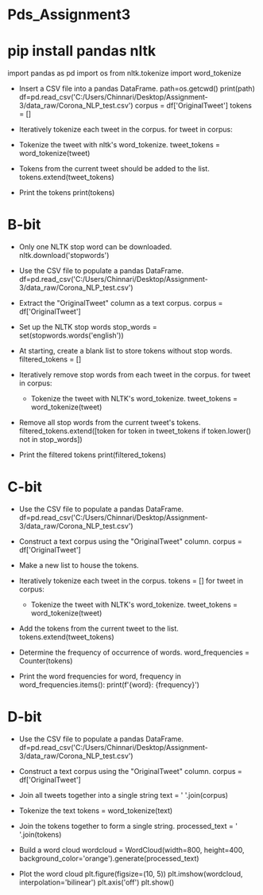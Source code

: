 # Pds_Assignment3
# pip install pandas nltk
import pandas as pd
import os
from nltk.tokenize import word_tokenize

* Insert a CSV file into a pandas DataFrame.
path=os.getcwd()
print(path)
df=pd.read_csv('C:/Users/Chinnari/Desktop/Assignment-3/data_raw/Corona_NLP_test.csv')
corpus = df['OriginalTweet']
tokens = []

* Iteratively tokenize each tweet in the corpus.
for tweet in corpus:
 * Tokenize the tweet with nltk's word_tokenize.
  tweet_tokens = word_tokenize(tweet)

* Tokens from the current tweet should be added to the list.
tokens.extend(tweet_tokens)

* Print the tokens
print(tokens)

# B-bit

* Only one NLTK stop word can be downloaded.
nltk.download('stopwords')

*  Use the CSV file to populate a pandas DataFrame.
df=pd.read_csv('C:/Users/Chinnari/Desktop/Assignment-3/data_raw/Corona_NLP_test.csv')

* Extract the "OriginalTweet" column as a text corpus.
corpus = df['OriginalTweet']

* Set up the NLTK stop words
stop_words = set(stopwords.words('english'))

* At starting, create a blank list to store tokens without stop words.
filtered_tokens = []

* Iteratively remove stop words from each tweet in the corpus.
for tweet in corpus:
   * Tokenize the tweet with NLTK's word_tokenize.
  tweet_tokens = word_tokenize(tweet)

* Remove all stop words from the current tweet's tokens.
filtered_tokens.extend([token for token in tweet_tokens if token.lower() not in stop_words])

* Print the filtered tokens
print(filtered_tokens)


# C-bit

* Use the CSV file to populate a pandas DataFrame.
df=pd.read_csv('C:/Users/Chinnari/Desktop/Assignment-3/data_raw/Corona_NLP_test.csv')

* Construct a text corpus using the "OriginalTweet" column.
corpus = df['OriginalTweet']

* Make a new list to house the tokens.

 *  Iteratively tokenize each tweet in the corpus.
tokens = []
for tweet in corpus:
    * Tokenize the tweet with NLTK's word_tokenize.
  tweet_tokens = word_tokenize(tweet)

*  Add the tokens from the current tweet to the list.
tokens.extend(tweet_tokens)

* Determine the frequency of occurrence of words.
word_frequencies = Counter(tokens)

*  Print the word frequencies
for word, frequency in word_frequencies.items():
  print(f'{word}: {frequency}')

# D-bit

*  Use the CSV file to populate a pandas DataFrame.
df=pd.read_csv('C:/Users/Chinnari/Desktop/Assignment-3/data_raw/Corona_NLP_test.csv')


* Construct a text corpus using the "OriginalTweet" column.
corpus = df['OriginalTweet']

* Join all tweets together into a single string
text = ' '.join(corpus)

* Tokenize the text
tokens = word_tokenize(text)

*  Join the tokens together to form a single string.
processed_text = ' '.join(tokens)

* Build a word cloud
wordcloud = WordCloud(width=800, height=400, background_color='orange').generate(processed_text)

* Plot the word cloud
plt.figure(figsize=(10, 5))
plt.imshow(wordcloud, interpolation='bilinear')
plt.axis('off')
plt.show()
